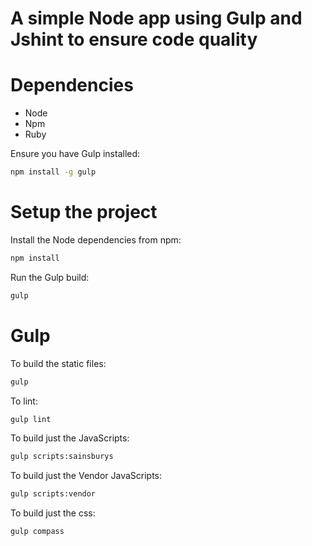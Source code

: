 # A simple Node app using Gulp and Jshint to ensure code quality

# Dependencies
* Node
* Npm
* Ruby

Ensure you have Gulp installed:

```bash
npm install -g gulp
```

# Setup the project

Install the Node dependencies from npm:

```bash
npm install
```

Run the Gulp build:
```bash
gulp
```

# Gulp

To build the static files:

```bash
gulp
```

To lint:

```bash
gulp lint
```

To build just the JavaScripts:

```bash
gulp scripts:sainsburys
```

To build just the Vendor JavaScripts:

```bash
gulp scripts:vendor
```

To build just the css:

```bash
gulp compass
```


